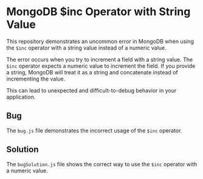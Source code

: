 # MongoDB $inc Operator with String Value

This repository demonstrates an uncommon error in MongoDB when using the `$inc` operator with a string value instead of a numeric value.

The error occurs when you try to increment a field with a string value.  The `$inc` operator expects a numeric value to increment the field. If you provide a string, MongoDB will treat it as a string and concatenate instead of incrementing the value.

This can lead to unexpected and difficult-to-debug behavior in your application.

## Bug
The `bug.js` file demonstrates the incorrect usage of the `$inc` operator.

## Solution
The `bugSolution.js` file shows the correct way to use the `$inc` operator with a numeric value.
